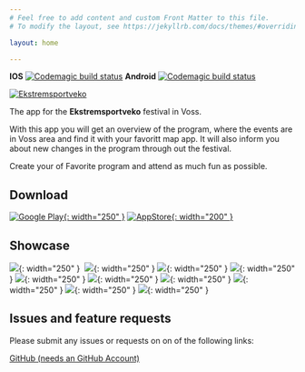 ```yaml
---
# Feel free to add content and custom Front Matter to this file.
# To modify the layout, see https://jekyllrb.com/docs/themes/#overriding-theme-defaults

layout: home

---
```


**IOS** [![Codemagic build status](https://api.codemagic.io/apps/5f202ea30aa9776f617c0b30/5f202ea30aa9776f617c0b2f/status_badge.svg)](https://codemagic.io/apps/5f202ea30aa9776f617c0b30/5f202ea30aa9776f617c0b2f/latest_build)
**Android** [![Codemagic build status](https://api.codemagic.io/apps/5f202ea30aa9776f617c0b30/5ff5ad566b96ea5df97745d1/status_badge.svg)](https://codemagic.io/apps/5f202ea30aa9776f617c0b30/5ff5ad566b96ea5df97745d1/latest_build)

[![Ekstremsportveko](/assets/img/vekoappen/ESV_Logo_Svart_RGB.png)](https://www.ekstremsportveko.com)

The app for the **Ekstremsportveko** festival in Voss.

With this app you will get an overview of the program, where the events are in Voss area and find it with your favoritt map app.
It will also inform you about new changes in the program through out the festival.

Create your of Favorite program and attend as much fun as possible.

## Download

[![Google Play](/assets/img/stores/play_en_badge_web_generic.png){: width="250" }](https://play.google.com/store/apps/details?id=no.kefo.vekoappen)
[![AppStore](/assets/img/stores/appstore_en-us.svg){: width="200" }](https://apps.apple.com/us/app/vekoappen/id1524918599)

## Showcase

![](/assets/img/vekoappen/showcase/01.png){: width="250" } 
![](/assets/img/vekoappen/showcase/02.png){: width="250" }
![](/assets/img/vekoappen/showcase/03.png){: width="250" }
![](/assets/img/vekoappen/showcase/04.png){: width="250" }
![](/assets/img/vekoappen/showcase/05.png){: width="250" }
![](/assets/img/vekoappen/showcase/06.png){: width="250" }
![](/assets/img/vekoappen/showcase/07.png){: width="250" }
![](/assets/img/vekoappen/showcase/08.png){: width="250" }
![](/assets/img/vekoappen/showcase/09.png){: width="250" }
![](/assets/img/vekoappen/showcase/10.png){: width="250" }


## Issues and feature requests

Please submit any issues or requests on on of the  following links:

[GitHub (needs an GitHub Account)](https://github.com/spydx/ekstremsportveko/issues/new/choose)
